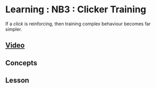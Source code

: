 # Learning : NB3 : Clicker Training
If a *click* is reinforcing, then training complex behaviour becomes far simpler.

## [Video]()

## Concepts

## Lesson
